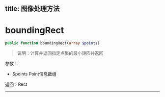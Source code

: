 title: 图像处理方法
-------------


# boundingRect

```php
public function boundingRect(array $points)
```

>说明：计算并返回指定点集的最小矩阵并返回

参数：

- $points Point信息数组

返回：Rect

---



